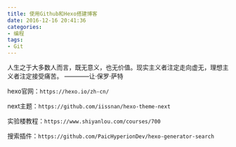```yaml
---
title: 使用Github和Hexo搭建博客
date: 2016-12-16 20:41:36
categories:
- 编程
tags:
- Git
---
```


人生之于大多数人而言，既无意义，也无价值。现实主义者注定走向虚无，理想主义者注定接受痛苦。
					————让·保罗·萨特
<!--more-->

hexo官网：`https://hexo.io/zh-cn/`

next主题：`https://github.com/iissnan/hexo-theme-next`

实验楼教程：`https://www.shiyanlou.com/courses/700`

搜索插件：`https://github.com/PaicHyperionDev/hexo-generator-search`
